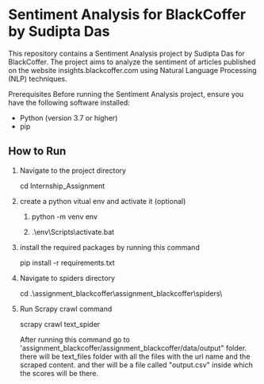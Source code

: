 # Sentiment Analysis for BlackCoffer by Sudipta Das


This repository contains a Sentiment Analysis project by Sudipta Das for BlackCoffer. 
The project aims to analyze the sentiment of articles published on the 
website insights.blackcoffer.com using Natural Language Processing (NLP) techniques.


Prerequisites
Before running the Sentiment Analysis project, ensure you have the following software installed:

* Python (version 3.7 or higher)
* pip

## How to Run

1. Navigate to the project directory
   
   cd Internship_Assignment
   
2. create a python vitual env and activate it (optional)

   1. python -m venv env
   
   2. .\env\Scripts\activate.bat

3. install the required packages by running this command

   pip install -r requirements.txt

4. Navigate to spiders directory

   cd .\assignment_blackcoffer\assignment_blackcoffer\spiders\

5. Run Scrapy crawl command
   
   scrapy crawl text_spider

   After running this command go to
   'assignment_blackcoffer/assignment_blackcoffer/data/output" folder.
   there will be text_files folder with all the files with the url name and the scraped content. and ther will be a file called "output.csv" inside which the scores will be there.
